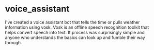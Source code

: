 # voice_assistant
I've created a voice assistant bot that tells the time or pulls weather information using vosk.
Vosk is an offline speech recognition toolkit that helps convert speech into text.
It process was surprisingly simple and anyone who understands the basics can look up and fumble their way through.
